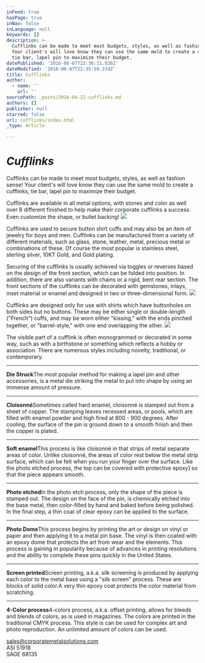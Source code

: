 ```yaml
---
inFeed: true
hasPage: true
inNav: false
inLanguage: null
keywords: []
description: >-
  Cufflinks can be made to meet most budgets, styles, as well as fashion sense!
  Your client's will love know they can use the same mold to create a cufflinks,
  tie bar, lapel pin to maximize their budget. 
datePublished: '2016-06-07T22:36:11.836Z'
dateModified: '2016-06-07T22:35:59.374Z'
title: Cufflinks
author:
  - name: ''
    url: ''
sourcePath: _posts/2016-04-22-cufflinks.md
authors: []
publisher: null
starred: false
url: cufflinks/index.html
_type: Article

---
```

# _Cufflinks_

Cufflinks can be made to meet most budgets, styles, as well as fashion sense! Your client's will love know they can use the same mold to create a cufflinks, tie bar, lapel pin to maximize their budget.

Cufflinks are available in all metal options, with stones and color as well over 8 different finished to help make their corporate cufflinks a success. Even customize the shape, or bullet backing!
![](https://the-grid-user-content.s3-us-west-2.amazonaws.com/50713c55-a9e2-4817-8622-a68f8705ef0f.jpg)

Cufflinks are used to secure button shirt cuffs and may also be an item of jewelry for boys and men. Cufflinks can be manufactured from a variety of different materials, such as glass, stone, leather, metal, precious metal or combinations of these. Of course the most popular is stainless steel, sterling silver, 10KT Gold, and Gold plating.

Securing of the cufflinks is usually achieved via toggles or reverses based on the design of the front section, which can be folded into position. In addition, there are also variants with chains or a rigid, bent rear section. The front sections of the cufflinks can be decorated with gemstones, inlays, inset material or enamel and designed in two or three-dimensional form.
![](https://the-grid-user-content.s3-us-west-2.amazonaws.com/89fee19f-b869-4755-8267-1c8620cb4f38.jpg)

Cufflinks are designed only for use with shirts which have buttonholes on both sides but no buttons. These may be either single or double-length ("French") cuffs, and may be worn either "kissing," with the ends pinched together, or "barrel-style," with one end overlapping the other.
![](https://the-grid-user-content.s3-us-west-2.amazonaws.com/625c7b1e-1dcb-4425-9e5f-a33d995e7740.jpg)

The visible part of a cufflink is often monogrammed or decorated in some way, such as with a birthstone or something which reflects a hobby or association. There are numerous styles including novelty, traditional, or contemporary. 

****

**Die Struck**The most popular method for making a lapel pin and other accessories, is a metal die striking the metal to put into shape by using an immense amount of pressure.

****

**Cloisonné**Sometimes called hard enamel, cloisonné is stamped out from a sheet of copper. The stamping leaves recessed areas, or pools, which are filled with enamel powder and high fired at 800 - 900 degrees. After cooling, the surface of the pin is ground down to a smooth finish and then the copper is plated.

****

**Soft enamel**This process is like cloisonné in that strips of metal separate areas of color. Unlike cloisonné, the areas of color rest below the metal strip surface, which can be felt when you run your finger over the surface. Like the photo etched process, the top can be covered with protective epoxy\] so that the piece appears smooth.

****

**Photo etched**In the photo etch process, only the shape of the piece is stamped out. The design on the face of the pin, is chemically etched into the base metal, then color-filled by hand and baked before being polished. In the final step, a thin coat of clear epoxy can be applied to the surface.

****

**Photo Dome**This process begins by printing the art or design on vinyl or paper and then applying it to a metal pin base. The vinyl is then coated with an epoxy dome that protects the art from wear and the elements. This process is gaining in popularity because of advances in printing resolutions and the ability to complete these pins quickly in the United States.

****

**Screen printed**Screen printing, a.k.a. silk screening is produced by applying each color to the metal base using a "silk screen" process. These are blocks of solid color.A very thin epoxy coat protects the color material from scratching.

****

**4-Color process**4-colors process, a.k.a. offset printing, allows for bleeds and blends of colors, as is used in magazines. The colors are printed in the traditional CMYK process. This style is can be used for complex art and photo reproduction. An unlimited amount of colors can be used.

sales@corporatemetalsolutions.com   
ASI 51918  
SAGE 68135